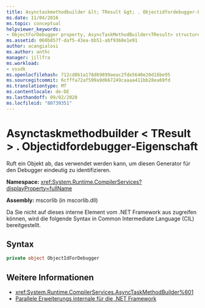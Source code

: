 ```yaml
---
title: Asynctaskmethodbuilder &lt; TResult &gt; . Objectidfordebugger-Eigenschaft | Microsoft-Dokumentation
ms.date: 11/04/2016
ms.topic: conceptual
helpviewer_keywords:
- ObjectForDebugger property, AsyncTaskMethodBuilder<TResult> structure [.NET Framework debug engines]
ms.assetid: 060b857f-daf5-43ea-bb51-abf9368e1e91
author: acangialosi
ms.author: anthc
manager: jillfra
ms.workload:
- vssdk
ms.openlocfilehash: 712cd8b1a178d69899aeac2fde5640e20d18be95
ms.sourcegitcommit: 6cfffa72af599a9d667249caaaa411bb28ea69fd
ms.translationtype: MT
ms.contentlocale: de-DE
ms.lasthandoff: 09/02/2020
ms.locfileid: "80739351"
---
```

# <a name="asynctaskmethodbuilderlttresultgtobjectidfordebugger-property"></a>Asynctaskmethodbuilder &lt; TResult &gt; . Objectidfordebugger-Eigenschaft
Ruft ein Objekt ab, das verwendet werden kann, um diesen Generator für den Debugger eindeutig zu identifizieren.

 **Namespace:** <xref:System.Runtime.CompilerServices?displayProperty=fullName>

 **Assembly:** mscorlib (in mscorlib.dll)

 Da Sie nicht auf dieses interne Element vom .NET Framework aus zugreifen können, wird die folgende Syntax in Common Intermediate Language (CIL) bereitgestellt.

## <a name="syntax"></a>Syntax

```csharp
private object ObjectIdForDebugger
```

## <a name="see-also"></a>Weitere Informationen
- <xref:System.Runtime.CompilerServices.AsyncTaskMethodBuilder%601>
- [Parallele Erweiterungs internale für die .NET Framework](../../extensibility/debugger/parallel-extension-internals-for-the-dotnet-framework.md)
